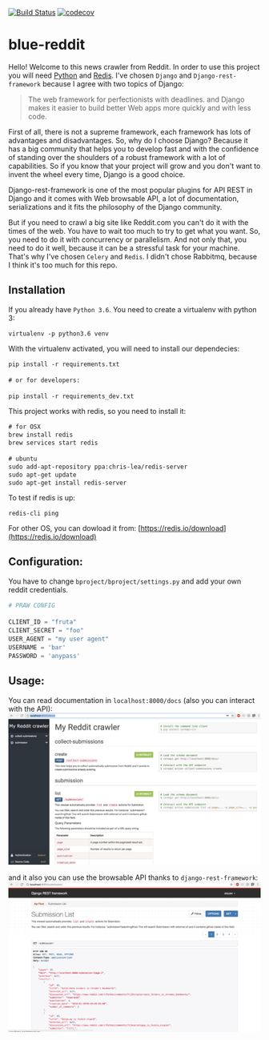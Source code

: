 [![Build Status](https://travis-ci.org/eduzen/blue-reddit.svg?branch=master)](https://travis-ci.org/eduzen/blue-reddit) [![codecov](https://codecov.io/gh/eduzen/blue-reddit/branch/master/graph/badge.svg)](https://codecov.io/gh/eduzen/blue-reddit)
# blue-reddit

Hello! Welcome to this news crawler from Reddit. In order to use this project you will need [Python](http://python.org)
and [Redis](https://redis.io).
I've chosen `Django` and `Django-rest-framework` because I agree with two topics of Django:
> The web framework for perfectionists with deadlines.
and
> Django makes it easier to build better Web apps more quickly and with less code.

First of all, there is not a supreme framework, each framework has lots of advantages and disadvantages.
So, why do I choose Django? Because it has a big community that helps you to develop fast and with the confidence
of standing over the shoulders of a robust framework with a lot of capabilities. So if you know that
your project will grow and you don't want to invent the wheel every time, Django is a good choice.

Django-rest-framework is one of the most popular plugins for API REST in Django and it comes with
Web browsable API, a lot of documentation, serializations and it fits the philosophy of the Django community.

But if you need to crawl a big site like Reddit.com you can't do it with the times of the web.
You have to wait too much to try to get what you want. So, you need to do it with concurrency or parallelism.
And not only that, you need to do it well, because it can be a stressful task for your machine.
That's why I've chosen `Celery` and `Redis`. I didn't chose Rabbitmq, because I think it's too much for
this repo.


## Installation

If you already have `Python 3.6`. You need to create a virtualenv with python 3:
```
virtualenv -p python3.6 venv
```

With the virtualenv activated, you will need to install our dependecies:
```
pip install -r requirements.txt

# or for developers:

pip install -r requirements_dev.txt
```

This project works with redis, so you need to install it:
```
# for OSX
brew install redis
brew services start redis

# ubuntu
sudo add-apt-repository ppa:chris-lea/redis-server
sudo apt-get update
sudo apt-get install redis-server
```

To test if redis is up:
```
redis-cli ping
```
For other OS, you can dowload it from: [https://redis.io/download](https://redis.io/download)

## Configuration:

You have to change `bproject/bproject/settings.py` and add your own reddit credentials.
```python
# PRAW CONFIG

CLIENT_ID = "fruta"
CLIENT_SECRET = "foo"
USER_AGENT = "my user agent"
USERNAME = 'bar'
PASSWORD = 'anypass'
```

## Usage:

You can read documentation in `localhost:8000/docs` (also you can interact with the API):
![Image](docs/docs.png?raw=true)

and it also you can use the browsable API thanks to `django-rest-framework`:
![Image](docs/rest.png?raw=true)
